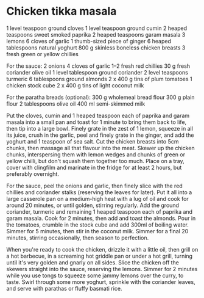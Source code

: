 # Chicken tikka masala

1 level teaspoon ground cloves
1 level teaspoon ground cumin
2 heaped teaspoons sweet smoked paprika
2 heaped teaspoons garam masala
3 lemons
6 cloves of garlic
1 thumb-sized piece of ginger
6 heaped tablespoons natural yoghurt
800 g skinless boneless chicken breasts
3 fresh green or yellow chillies

For the sauce:
2 onions
4 cloves of garlic
1–2 fresh red chillies
30 g fresh coriander
olive oil
1 level tablespoon ground coriander
2 level teaspoons turmeric
6 tablespoons ground almonds
2 x 400 g tins of plum tomatoes
1 chicken stock cube
2 x 400 g tins of light coconut milk

For the paratha breads (optional):
300 g wholemeal bread flour
300 g plain flour
2 tablespoons olive oil
400 ml semi-skimmed milk

Put the cloves, cumin and 1 heaped teaspoon each of paprika and garam masala into a small pan and toast for 1 minute to bring them back to life, then tip into a large bowl. Finely grate in the zest of 1 lemon, squeeze in all its juice, crush in the garlic, peel and finely grate in the ginger, and add the yoghurt and 1 teaspoon of sea salt. Cut the chicken breasts into 5cm chunks, then massage all that flavour into the meat. Skewer up the chicken chunks, interspersing them with lemon wedges and chunks of green or yellow chilli, but don't squash them together too much. Place on a tray, cover with clingfilm and marinate in the fridge for at least 2 hours, but preferably overnight.

For the sauce, peel the onions and garlic, then finely slice with the red chillies and coriander stalks (reserving the leaves for later). Put it all into a large casserole pan on a medium-high heat with a lug of oil and cook for around 20 minutes, or until golden, stirring regularly. Add the ground coriander, turmeric and remaining 1 heaped teaspoon each of paprika and garam masala. Cook for 2 minutes, then add and toast the almonds. Pour in the tomatoes, crumble in the stock cube and add 300ml of boiling water. Simmer for 5 minutes, then stir in the coconut milk. Simmer for a final 20 minutes, stirring occasionally, then season to perfection.

When you're ready to cook the chicken, drizzle it with a little oil, then grill on a hot barbecue, in a screaming hot griddle pan or under a hot grill, turning until it's very golden and gnarly on all sides. Slice the chicken off the skewers straight into the sauce, reserving the lemons. Simmer for 2 minutes while you use tongs to squeeze some jammy lemons over the curry, to taste. Swirl through some more yoghurt, sprinkle with the coriander leaves, and serve with parathas or fluffy basmati rice.